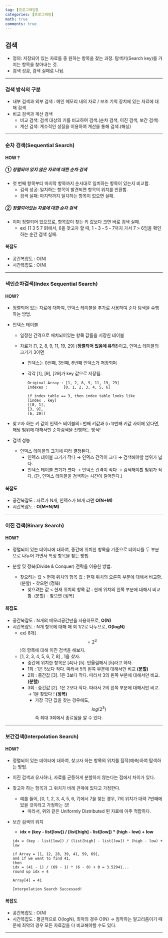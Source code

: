 ```yaml
---
tag: [프로그래밍]
categories: [프로그래밍]
math: true
comments: true
---
```


## 검색

- 정의: 저장되어 있는 자료들 중 원하는 항목을 찾는 과정. 탐색키(Search key)를 가지는 항목을 찾아내는 것.
- 검색 성공, 검색 실패로 나뉨.

---

### 검색 방식의 구분

- 내부 검색과 외부 검색 : 메인 메모리 내의 자료 / 보조 기억 장치에 있는 자료에 대해 검색
- 비교 검색과 계산 검색
  - 비교 검색: 검색 대상의 키를 비교하여 검색.(순차 검색, 이진 검색, 보간 검색)
  - 계산 검색: 계수적인 성질을 이용하여 계산을 통해 검색.(해싱)

---

### 순차 검색(Sequential Search)

#### HOW ? 

##### **① 정렬되어 있지 않은 자료에 대한 순차 검색**

- 첫 번째 항목부터 마지막 항목까지 순서대로 일치하는 항목이 있는지 비교함.
  - 검색 성공: 일치하는 항목이 발견되면 항목의 위치를 반환함.
  - 검색 실패: 마지막까지 일치하는 항목이 없으면 실패. 

##### **② 정렬되어있는 자료에 대한 순차 검색**

 - 이미 정렬되어 있으므로, 항목값이 찾는 키 값보다 크면 바로 검색 실패.
   	- ex) [1 3 5 7 9]에서, 6을 찾고자 할 때, 1 - 3 - 5 - 7까지 가서 7 > 6임을 확인하는 순간 검색 실패.

#### 복잡도

- 공간복잡도 : O(N)
- 시간복잡도 : O(N)

---

### 색인순차검색(Index Sequential Search)

#### HOW?

 - 정렬되어 있는 자료에 대하여, 인덱스 테이블을 추가로 사용하여 순차 탐색을 수행하는 방법.

 - 인덱스 테이블 

    - 일정한 간격으로 배치되어있는 항목 값들을 저장한 테이블

    - 자료가 [1, 2, 8, 9, 11, 19, 29] (**정렬되어 있음에 유의!**)이고, 인덱스 테이블의 크기가 3이면

       - 인덱스는 0번째, 3번째, 6번째 인덱스가 저장되며

       - 각각 [1], [9], [29]가 key 값으로 저장됨.

         ```
         Original Array : [1, 2, 8, 9, 11, 19, 29]
         Indexes : 		 [0, 1, 2, 3, 4, 5, 6]
         
         if index table == 3, then index table looks like
         [index , key]
         [[0, 1],
         [3, 9],
         [6, 29]]
         ```

- 찾고자 하는 키 값이 인덱스 테이블의 i 번째 키값과 (i+1)번째 키값 사이에 있다면, 해당 범위에 대해서만 순차검색을 진행하는 방식!
- 검색 성능
  - 인덱스 테이블의 크기에 따라 결정된다.
    - 인덱스 테이블 크기가 작다 → 인덱스 간격이 크다 → 검색해야할 범위가 넓다.
    - 인덱스 테이블 크기가 크다 → 인덱스 간격이 작다 → 검색해야할 범위가 작다. (단, 인덱스 테이블을 검색하는 시간이 길어진다.)

#### 복잡도

- 공간복잡도 : 자료가 N개, 인덱스가 M개 라면 **O(N+M)**
- 시간복잡도 : **O(M+N/M)**

---

### 이진 검색(Binary Search)

#### HOW?

- 정렬되어 있는 데이터에 대하여, 중간에 위치한 항목을 기준으로 데이터를 두 부분으로 나누어 가면서 특정 항목을 찾는 방법.

 - 분할 및 정복(Divide & Conquer) 전략을 이용한 방법.
   	- 찾으려는 값 > 현재 위치의 항목 값 : 현재 위치의 오른쪽 부분에 대해서 비교함. (분할) - 찾으면 (정복)
      	- 찾으려는 값 < 현재 위치의 항목 값 : 현재 위치의 왼쪽 부분에 대해서 비교함. (분할) - 찾으면 (정복)

#### 복잡도

 - 공간복잡도 : N개의 메모리공간만을 사용하므로, **O(N)**
 - 시간복잡도 : N개 항목에 대해 매 회 1/2로 나누므로, **O(logN)**
    - ex) 8개($$=2^3$$)의 항목에 대해 이진 검색을 해보자.
    - [1, 2, 3, 4, 5, 6, 7, 8] , 1을 찾자.
       - 중간에 위치한 항목은 [4]나 [5]. 반올림해서 [5]라고 하자.
       - 1회 : 1은 5보다 작다. 따라서 5의 왼쪽 부분에 대해서만 비교 **(분할)**
       - 2회 : 중간값 [3]. 1은 3보다 작다. 따라서 3의 왼쪽 부분에 대해서만 비교. **(분할)**
       - 3회 : 중간값 [2]. 1은 2보다 작다. 따라서 2의 왼쪽 부분에 대해서만 비교. → 1을 찾았다 ! **(정복)**
         - 가장 극단 값을 찾는 경우에도, $$log(2^3)$$ 즉 최대 3회에서 종료됨을 알 수 있다.

---

### 보간검색(Interpolation Search)

#### HOW?

 - 정렬되어 있는 데이터에 대하여, 찾고자 하는 항목의 위치를 짐작(예측)하여 탐색하는 방법.

 - 이진 검색과 유사하나, 자료를 균등하게 분할하지 않는다는 점에서 차이가 있다.

 - 찾고자 하는 항목과 그 위치가 비례 관계에 있다고 가정한다.

   	- 예를 들어, [0, 1, 2, 3, 4, 5, 6, 7]에서 7을 찾는 경우, 7의 위치가 대략 7번째에 있을 것이라고 가정하는 것!
      	- 따라서, 위와 같은 Uniformly Distributed 된 자료에 아주 적합하다.

 - 보간 검색의 위치 

    - **idx = (key - list[low]) / (list[high] - list[low]) * (high - low) + low**

   ```
   idx = (key - list[low]) / (list[high] - list[low]) * (high - low) + low
   
   if Array = [1, 12, 28, 39, 41, 59, 69],
   and if we want to find 41,
   then
   idx = (41 - 1) / (69 - 1) * (6 - 0) + 0 = 3.52941...
   round up idx = 4
   
   Array[4] = 41
   
   Interpolation Search Successed!
   ```

#### 복잡도

- 공간복잡도 : O(N)
- 시간복잡도 : 평균적으로 O(logN), 최악의 경우 O(N) → 짐작하는 알고리즘이기 때문에 최악의 경우 모든 자료값을 다 비교해야할 수도 있다.

---

